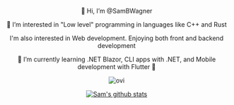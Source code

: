 <div align="center">
  <p>👋 Hi, I’m @SamBWagner</p>
  <p>👀 I’m interested in "Low level" programming in languages like C++ and Rust</p>
  <p>I'm also interested in Web development. Enjoying both front and backend development</p>
  <p>🌱 I’m currently learning .NET Blazor, CLI apps with .NET, and Mobile development with Flutter 🦋</p>
</ul>

<img src="https://github-readme-stats.vercel.app/api/top-langs?username=SamBWagner&show_icons=true&locale=en&layout=compact&theme=chartreuse-dark" alt="ovi" />

[![Sam's github stats](https://github-readme-stats.vercel.app/api?username=SamBWagner&theme=dark)](https://github.com/SamBWagner/github-readme-stats)
</div>
